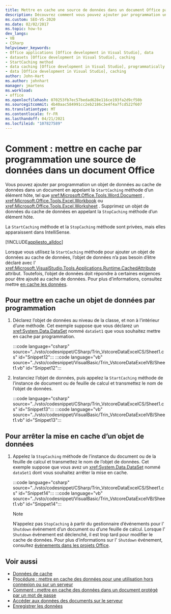 ```yaml
---
title: Mettre en cache une source de données dans un document Office par programmation
description: Découvrez comment vous pouvez ajouter par programmation un objet de données au cache de données dans un document en appelant la méthode StartCaching d’un élément hôte.
ms.custom: SEO-VS-2020
ms.date: 02/02/2017
ms.topic: how-to
dev_langs:
- VB
- CSharp
helpviewer_keywords:
- Office applications [Office development in Visual Studio], data
- datasets [Office development in Visual Studio], caching
- StartCaching method
- data caching [Office development in Visual Studio], programmatically
- data [Office development in Visual Studio], caching
author: John-Hart
ms.author: johnhart
manager: jmartens
ms.workload:
- office
ms.openlocfilehash: 070253fb7ec57bedad628e116ce193fa2d9cf50b
ms.sourcegitcommit: 4b40aac584991cc2eb2186c3e4f4a7fcd522f607
ms.translationtype: MT
ms.contentlocale: fr-FR
ms.lasthandoff: 04/21/2021
ms.locfileid: "107827589"
---
```

# <a name="how-to-programmatically-cache-a-data-source-in-an-office-document"></a>Comment : mettre en cache par programmation une source de données dans un document Office
  Vous pouvez ajouter par programmation un objet de données au cache de données dans un document en appelant la `StartCaching` méthode d’un élément hôte, tel que <xref:Microsoft.Office.Tools.Word.Document> , <xref:Microsoft.Office.Tools.Excel.Workbook> ou <xref:Microsoft.Office.Tools.Excel.Worksheet> . Supprimez un objet de données du cache de données en appelant la `StopCaching` méthode d’un élément hôte.

 La `StartCaching` méthode et la `StopCaching` méthode sont privées, mais elles apparaissent dans IntelliSense.

 [!INCLUDE[appliesto_alldoc](../vsto/includes/appliesto-alldoc-md.md)]

 Lorsque vous utilisez la `StartCaching` méthode pour ajouter un objet de données au cache de données, l’objet de données n’a pas besoin d’être déclaré avec l' <xref:Microsoft.VisualStudio.Tools.Applications.Runtime.CachedAttribute> attribut. Toutefois, l’objet de données doit répondre à certaines exigences pour être ajouté au cache de données. Pour plus d’informations, consultez mettre [en cache les données](../vsto/caching-data.md).

## <a name="to-programmatically-cache-a-data-object"></a>Pour mettre en cache un objet de données par programmation

1. Déclarez l’objet de données au niveau de la classe, et non à l’intérieur d’une méthode. Cet exemple suppose que vous déclarez un <xref:System.Data.DataSet> nommé `dataSet1` que vous souhaitez mettre en cache par programmation.

     :::code language="csharp" source="../vsto/codesnippet/CSharp/Trin_VstcoreDataExcelCS/Sheet1.cs" id="Snippet12":::
     :::code language="vb" source="../vsto/codesnippet/VisualBasic/Trin_VstcoreDataExcelVB/Sheet1.vb" id="Snippet12":::

2. Instanciez l’objet de données, puis appelez la `StartCaching` méthode de l’instance de document ou de feuille de calcul et transmettez le nom de l’objet de données.

     :::code language="csharp" source="../vsto/codesnippet/CSharp/Trin_VstcoreDataExcelCS/Sheet1.cs" id="Snippet13":::
     :::code language="vb" source="../vsto/codesnippet/VisualBasic/Trin_VstcoreDataExcelVB/Sheet1.vb" id="Snippet13":::

## <a name="to-stop-caching-a-data-object"></a>Pour arrêter la mise en cache d’un objet de données

1. Appelez la `StopCaching` méthode de l’instance du document ou de la feuille de calcul et transmettez le nom de l’objet de données. Cet exemple suppose que vous avez un <xref:System.Data.DataSet> nommé `dataSet1` dont vous souhaitez arrêter la mise en cache.

     :::code language="csharp" source="../vsto/codesnippet/CSharp/Trin_VstcoreDataExcelCS/Sheet1.cs" id="Snippet14":::
     :::code language="vb" source="../vsto/codesnippet/VisualBasic/Trin_VstcoreDataExcelVB/Sheet1.vb" id="Snippet14":::

    > [!NOTE]
    > N’appelez pas `StopCaching` à partir du gestionnaire d’événements pour l' `Shutdown` événement d’un document ou d’une feuille de calcul. Lorsque l' `Shutdown` événement est déclenché, il est trop tard pour modifier le cache de données. Pour plus d’informations sur l' `Shutdown` événement, consultez [événements dans les projets Office](../vsto/events-in-office-projects.md).

## <a name="see-also"></a>Voir aussi

- [Données de cache](../vsto/caching-data.md)
- [Procédure : mettre en cache des données pour une utilisation hors connexion ou sur un serveur](../vsto/how-to-cache-data-for-use-offline-or-on-a-server.md)
- [Comment : mettre en cache des données dans un document protégé par un mot de passe](../vsto/how-to-cache-data-in-a-password-protected-document.md)
- [Accéder aux données des documents sur le serveur](../vsto/accessing-data-in-documents-on-the-server.md)
- [Enregistrer les données](../data-tools/save-data-back-to-the-database.md)
